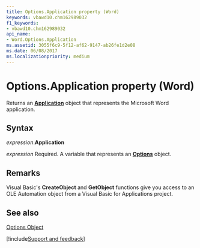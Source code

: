 ```yaml
---
title: Options.Application property (Word)
keywords: vbawd10.chm162989032
f1_keywords:
- vbawd10.chm162989032
api_name:
- Word.Options.Application
ms.assetid: 3055f6c9-5f12-af62-9147-ab26fe1d2e08
ms.date: 06/08/2017
ms.localizationpriority: medium
---
```



# Options.Application property (Word)

Returns an **[Application](Word.Application.md)** object that represents the Microsoft Word application.


## Syntax

_expression_.**Application**

_expression_ Required. A variable that represents an **[Options](Word.Options.md)** object.


## Remarks

Visual Basic's **CreateObject** and **GetObject** functions give you access to an OLE Automation object from a Visual Basic for Applications project.


## See also


[Options Object](Word.Options.md)

[!include[Support and feedback](~/includes/feedback-boilerplate.md)]